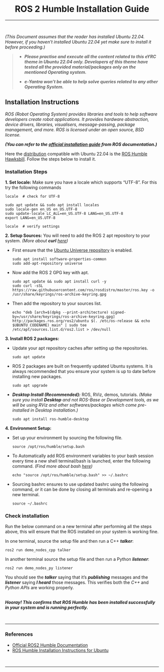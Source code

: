 <!-- <center><img src="http://mooc.e-yantra.org/img/eYantra_logo.svg" alt="e-yantra_logo" style="scale:75%;" /></center> -->

<style>
.back{
	position: fixed;
	width: 250px;
	height: 250px;
	top: 50%;
	left: 50%;
    margin-top: auto; 
    margin-left: auto; 
	opacity: 0.15;
    z-index: -1;
	}
</style>
<!-- <img src="http://mooc.e-yantra.org/img/EyantraLogoMini.png" class="back"> -->

<center>
    <h1>ROS 2 Humble Installation Guide</h1>
</center>

---

</br>

*(This Document assumes that the reader has installed Ubuntu 22.04. However, if you haven’t installed Ubuntu 22.04 yet make sure to install it before proceeding.)*


> * ***Please practise and execute all the content related to this eYRC theme in Ubuntu 22.04 only. Developers of this theme have tested all the provided material/packages only on the mentioned Operating system.***
>
> * ***e-Yantra won’t be able to help solve queries related to any other Operating System.***


## Installation Instructions

_ROS (Robot Operating System) provides libraries and tools to help software developers create robot applications. It provides hardware abstraction, device drivers, libraries, visualisers, message-passing, package management, and more. ROS is licensed under an open source, BSD license._

***(You can refer to the [official installation guide](https://docs.ros.org/en/humble/Installation/Ubuntu-Install-Debians.html) from ROS documentation.)***

Here the [distribution](https://docs.ros.org/en/rolling/Releases.html) compatible with Ubuntu 22.04 is the [ROS Humble Hawksbill](http://docs.ros.org/en/humble/). Follow the steps below to install it.


### Installation Steps

**1. Set locale:** Make sure you have a locale which supports “UTF-8”. For this try the following commands
    
    locale  # check for UTF-8

    sudo apt update && sudo apt install locales
    sudo locale-gen en_US en_US.UTF-8
    sudo update-locale LC_ALL=en_US.UTF-8 LANG=en_US.UTF-8
    export LANG=en_US.UTF-8
    
    locale  # verify settings
    

**2. Setup Sources:** You will need to add the ROS 2 apt repository to your system. *(More about **curl** [here](https://curl.se/))*
- First ensure that the [Ubuntu Universe repository](https://help.ubuntu.com/community/Repositories/Ubuntu) is enabled.
    ```
    sudo apt install software-properties-common
    sudo add-apt-repository universe
    ```
- Now add the ROS 2 GPG key with apt.
    ```
    sudo apt update && sudo apt install curl -y
    sudo curl -sSL https://raw.githubusercontent.com/ros/rosdistro/master/ros.key -o /usr/share/keyrings/ros-archive-keyring.gpg
    ```
- Then add the repository to your sources list.
    ```
    echo "deb [arch=$(dpkg --print-architecture) signed-by=/usr/share/keyrings/ros-archive-keyring.gpg] http://packages.ros.org/ros2/ubuntu $(. /etc/os-release && echo $UBUNTU_CODENAME) main" | sudo tee /etc/apt/sources.list.d/ros2.list > /dev/null
    ```

**3. Install ROS 2 packages:** 
- Update your apt repository caches after setting up the repositories.
    ```
    sudo apt update
    ```
- ROS 2 packages are built on frequently updated Ubuntu systems. It is always recommended that you ensure your system is up to date before installing new packages.
    ```
    sudo apt upgrade
    ```
- ***Desktop Install (Recommended):*** ROS, RViz, demos, tutorials.
*(Make sure you install **Desktop** and not *ROS-Base* or *Development tools*, as we will be using *RViz* and other softwares/packages which come pre-installed in Desktop installation.)*
    ```
    sudo apt install ros-humble-desktop
    ```

**4. Environment Setup:**
- Set up your environment by sourcing the following file.
    ```
    source /opt/ros/humble/setup.bash
    ```
- To Automatically add ROS environment variables to your bash session every time a new shell terminal/bash is launched, enter the following command. *(Find more about bash [here](https://www.gnu.org/software/bash/manual/html_node/What-is-Bash_003f.html))*
    ```
    echo "source /opt/ros/humble/setup.bash" >> ~/.bashrc
    ```
- Sourcing bashrc ensures to use updated bashrc using the following command, *or* it can be done by closing all terminals and re-opening a new terminal.
    ```
    source ~/.bashrc
    ```

### Check installation
Run the below command on a new terminal after performing all the steps above, this will ensure that the ROS installed on your system is working fine.

In one terminal, source the setup file and then run a C++ ***talker***:
```
ros2 run demo_nodes_cpp talker
```

In another terminal source the setup file and then run a Python ***listener***:
```
ros2 run demo_nodes_py listener
```

You should see the ***talker*** saying that it’s ***publishing*** messages and the ***listener*** saying ***I heard*** those messages. This verifies both the *C++* and *Python APIs* are working properly. 

<p></br><b><i>Hooray! This confirms that ROS Humble has been installed successfully in your system and is running perfectly.</i></b></p>

</br>

---

### References

* [Official ROS2 Humble Documentation](https://docs.ros.org/en/humble/index.html)
* [ROS Humble Installation Instructions for Ubuntu](https://docs.ros.org/en/humble/Installation/Ubuntu-Install-Debians.html)

</br>

---